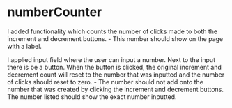# numberCounter

I added functionality which counts the number of clicks made to both the increment and decrement buttons. - This number should show on the page with a label.

I applied input field where the user can input a number. Next to the input there is be a button. When the button is clicked, the original increment and decrement count will reset to the number that was inputted and the number of clicks should reset to zero. - The number should not add onto the number that was created by clicking the increment and decrement buttons. The number listed should show the exact number inputted.
